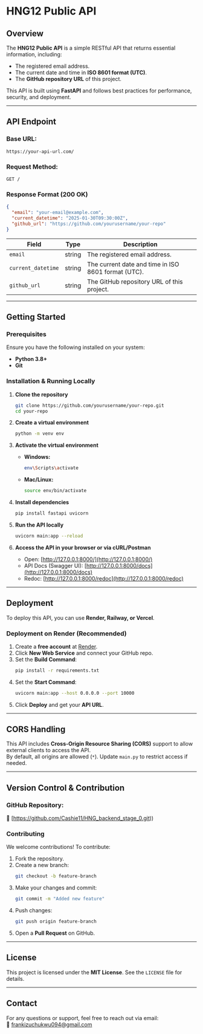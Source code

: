 # **HNG12 Public API**  

## **Overview**  
The **HNG12 Public API** is a simple RESTful API that returns essential information, including:  
- The registered email address.  
- The current date and time in **ISO 8601 format (UTC)**.  
- The **GitHub repository URL** of this project.  

This API is built using **FastAPI** and follows best practices for performance, security, and deployment.  

---

## **API Endpoint**  

### **Base URL:**  
```
https://your-api-url.com/
```

### **Request Method:**  
```http
GET /
```

### **Response Format (200 OK)**  
```json
{
  "email": "your-email@example.com",
  "current_datetime": "2025-01-30T09:30:00Z",
  "github_url": "https://github.com/yourusername/your-repo"
}
```

| Field            | Type   | Description                                        |
|-----------------|--------|----------------------------------------------------|
| `email`         | string | The registered email address.                      |
| `current_datetime` | string | The current date and time in ISO 8601 format (UTC). |
| `github_url`    | string | The GitHub repository URL of this project.        |

---

## **Getting Started**  

### **Prerequisites**  
Ensure you have the following installed on your system:  
- **Python 3.8+**  
- **Git**  

### **Installation & Running Locally**  

1. **Clone the repository**  
   ```bash
   git clone https://github.com/yourusername/your-repo.git
   cd your-repo
   ```

2. **Create a virtual environment**  
   ```bash
   python -m venv env
   ```

3. **Activate the virtual environment**  
   - **Windows:**  
     ```bash
     env\Scripts\activate
     ```
   - **Mac/Linux:**  
     ```bash
     source env/bin/activate
     ```

4. **Install dependencies**  
   ```bash
   pip install fastapi uvicorn
   ```

5. **Run the API locally**  
   ```bash
   uvicorn main:app --reload
   ```

6. **Access the API in your browser or via cURL/Postman**  
   - Open: [http://127.0.0.1:8000/](http://127.0.0.1:8000/)  
   - API Docs (Swagger UI): [http://127.0.0.1:8000/docs](http://127.0.0.1:8000/docs)  
   - Redoc: [http://127.0.0.1:8000/redoc](http://127.0.0.1:8000/redoc)  

---

## **Deployment**  
To deploy this API, you can use **Render, Railway, or Vercel**.  

### **Deployment on Render (Recommended)**  
1. Create a **free account** at [Render](https://render.com/).  
2. Click **New Web Service** and connect your GitHub repo.  
3. Set the **Build Command**:  
   ```bash
   pip install -r requirements.txt
   ```
4. Set the **Start Command**:  
   ```bash
   uvicorn main:app --host 0.0.0.0 --port 10000
   ```
5. Click **Deploy** and get your **API URL**.  

---

## **CORS Handling**  
This API includes **Cross-Origin Resource Sharing (CORS)** support to allow external clients to access the API.  
By default, all origins are allowed (`*`). Update `main.py` to restrict access if needed.  

---

## **Version Control & Contribution**  
### **GitHub Repository:**  
🔗 [https://github.com/Cashie11/HNG_backend_stage_0.git))  

### **Contributing**  
We welcome contributions! To contribute:  
1. Fork the repository.  
2. Create a new branch:  
   ```bash
   git checkout -b feature-branch
   ```
3. Make your changes and commit:  
   ```bash
   git commit -m "Added new feature"
   ```
4. Push changes:  
   ```bash
   git push origin feature-branch
   ```
5. Open a **Pull Request** on GitHub.  

---

## **License**  
This project is licensed under the **MIT License**. See the `LICENSE` file for details.  

---

## **Contact**  
For any questions or support, feel free to reach out via email:  
📧 frankizuchukwu094@gmail.com
